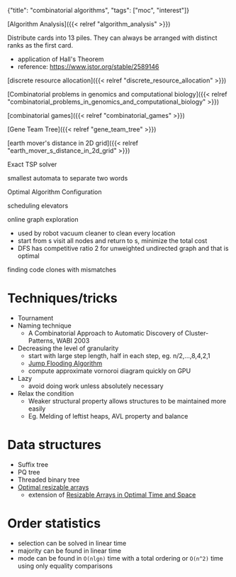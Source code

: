 {"title": "combinatorial algorithms", "tags": ["moc", "interest"]}

[Algorithm Analysis]({{< relref "algorithm_analysis" >}})

Distribute cards into 13 piles. They can always be arranged with distinct ranks as the first card.
* application of Hall's Theorem
* reference: https://www.jstor.org/stable/2589146

[discrete resource allocation]({{< relref "discrete_resource_allocation" >}})

[Combinatorial problems in genomics and computational biology]({{< relref "combinatorial_problems_in_genomics_and_computational_biology" >}})

[combinatorial games]({{< relref "combinatorial_games" >}})

[Gene Team Tree]({{< relref "gene_team_tree" >}})

[earth mover's distance in 2D grid]({{< relref "earth_mover_s_distance_in_2d_grid" >}})

Exact TSP solver

smallest automata to separate two words

Optimal Algorithm Configuration

scheduling elevators

online graph exploration
* used by robot vacuum cleaner to clean every location
* start from s visit all nodes and return to s, minimize the total cost
* DFS has competitive ratio 2 for unweighted undirected graph and that is optimal

finding code clones with mismatches

# Techniques/tricks
* Tournament
* Naming technique
  * A Combinatorial Approach to Automatic Discovery of Cluster-Patterns, WABI 2003
* Decreasing the level of granularity
  * start with large step length, half in each step, eg. n/2,...,8,4,2,1
  * [Jump Flooding Algorithm](http://www.comp.nus.edu.sg/~rongguod/JFA/index.html)
  * compute approximate vornoroi diagram quickly on GPU
* Lazy
  * avoid doing work unless absolutely necessary
* Relax the condition
  * Weaker structural property allows structures to be maintained more easily
  * Eg. Melding of leftist heaps, AVL property and balance

# Data structures
* Suffix tree
* PQ tree
* Threaded binary tree
* [Optimal resizable arrays](https://arxiv.org/abs/2211.11009)
  * extension of [Resizable Arrays in Optimal Time and Space](https://sedgewick.io/wp-content/themes/sedgewick/papers/1999Optimal.pdf)

# Order statistics
* selection can be solved in linear time
* majority can be found in linear time
* mode can be found in `O(nlgn)` time with a total ordering or `O(n^2)` time using only equality comparisons
